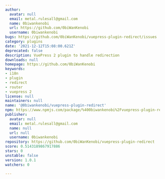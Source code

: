 ```yaml
---
author:
  avatar: null
  email: metal.rulesall@gmail.com
  name: 0biwankenobi
  url: https://github.com/0biWanKenobi
  username: 0biwankenobi
bugs: https://github.com/0biWanKenobi/vuepress-plugin-redirect/issues
category: plugins
date: '2021-12-12T15:08:00.621Z'
deprecated: false
description: VuePress 2 plugin to handle redirection
downloads: null
homepage: https://github.com/0biWanKenobi
keywords:
- i18n
- plugin
- redirect
- router
- vuepress 2
license: null
maintainers: null
name: '@0biwankenobi/vuepress-plugin-redirect'
npm: https://www.npmjs.com/package/%400biwankenobi%2Fvuepress-plugin-redirect
publisher:
  avatar: null
  email: metal.rulesall@gmail.com
  name: null
  url: null
  username: 0biwankenobi
repository: https://github.com/0biWanKenobi/vuepress-plugin-redirect
score: 0.5143189867917886
stars: 0
unstable: false
version: 1.0.1
watchers: 0

---
```


